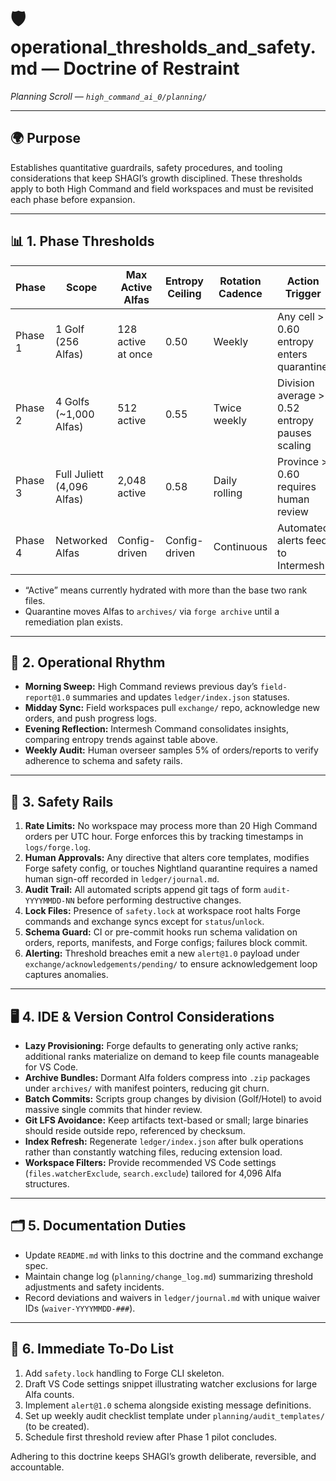 # 🛡️ operational_thresholds_and_safety.md — Doctrine of Restraint

*Planning Scroll — `high_command_ai_0/planning/`*

---

## 🌍 Purpose

Establishes quantitative guardrails, safety procedures, and tooling considerations that keep SHAGI’s growth disciplined. These thresholds apply to both High Command and field workspaces and must be revisited each phase before expansion.

---

## 📊 1. Phase Thresholds

| Phase | Scope | Max Active Alfas | Entropy Ceiling | Rotation Cadence | Action Trigger |
|-------|-------|------------------|-----------------|------------------|----------------|
| Phase 1 | 1 Golf (256 Alfas) | 128 active at once | 0.50 | Weekly | Any cell > 0.60 entropy enters quarantine |
| Phase 2 | 4 Golfs (~1,000 Alfas) | 512 active | 0.55 | Twice weekly | Division average > 0.52 entropy pauses scaling |
| Phase 3 | Full Juliett (4,096 Alfas) | 2,048 active | 0.58 | Daily rolling | Province > 0.60 requires human review |
| Phase 4 | Networked Alfas | Config-driven | Config-driven | Continuous | Automated alerts feed to Intermesh |

- “Active” means currently hydrated with more than the base two rank files.
- Quarantine moves Alfas to `archives/` via `forge archive` until a remediation plan exists.

---

## 🔄 2. Operational Rhythm

- **Morning Sweep:** High Command reviews previous day’s `field-report@1.0` summaries and updates `ledger/index.json` statuses.
- **Midday Sync:** Field workspaces pull `exchange/` repo, acknowledge new orders, and push progress logs.
- **Evening Reflection:** Intermesh Command consolidates insights, comparing entropy trends against table above.
- **Weekly Audit:** Human overseer samples 5% of orders/reports to verify adherence to schema and safety rails.

---

## 🧯 3. Safety Rails

1. **Rate Limits:** No workspace may process more than 20 High Command orders per UTC hour. Forge enforces this by tracking timestamps in `logs/forge.log`.
2. **Human Approvals:** Any directive that alters core templates, modifies Forge safety config, or touches Nightland quarantine requires a named human sign-off recorded in `ledger/journal.md`.
3. **Audit Trail:** All automated scripts append git tags of form `audit-YYYYMMDD-NN` before performing destructive changes.
4. **Lock Files:** Presence of `safety.lock` at workspace root halts Forge commands and exchange syncs except for `status`/`unlock`.
5. **Schema Guard:** CI or pre-commit hooks run schema validation on orders, reports, manifests, and Forge configs; failures block commit.
6. **Alerting:** Threshold breaches emit a new `alert@1.0` payload under `exchange/acknowledgements/pending/` to ensure acknowledgement loop captures anomalies.

---

## 🖥️ 4. IDE & Version Control Considerations

- **Lazy Provisioning:** Forge defaults to generating only active ranks; additional ranks materialize on demand to keep file counts manageable for VS Code.
- **Archive Bundles:** Dormant Alfa folders compress into `.zip` packages under `archives/` with manifest pointers, reducing git churn.
- **Batch Commits:** Scripts group changes by division (Golf/Hotel) to avoid massive single commits that hinder review.
- **Git LFS Avoidance:** Keep artifacts text-based or small; large binaries should reside outside repo, referenced by checksum.
- **Index Refresh:** Regenerate `ledger/index.json` after bulk operations rather than constantly watching files, reducing extension load.
- **Workspace Filters:** Provide recommended VS Code settings (`files.watcherExclude`, `search.exclude`) tailored for 4,096 Alfa structures.

---

## 🗂️ 5. Documentation Duties

- Update `README.md` with links to this doctrine and the command exchange spec.
- Maintain change log (`planning/change_log.md`) summarizing threshold adjustments and safety incidents.
- Record deviations and waivers in `ledger/journal.md` with unique waiver IDs (`waiver-YYYYMMDD-###`).

---

## 🚀 6. Immediate To-Do List

1. Add `safety.lock` handling to Forge CLI skeleton.
2. Draft VS Code settings snippet illustrating watcher exclusions for large Alfa counts.
3. Implement `alert@1.0` schema alongside existing message definitions.
4. Set up weekly audit checklist template under `planning/audit_templates/` (to be created).
5. Schedule first threshold review after Phase 1 pilot concludes.

Adhering to this doctrine keeps SHAGI’s growth deliberate, reversible, and accountable.
